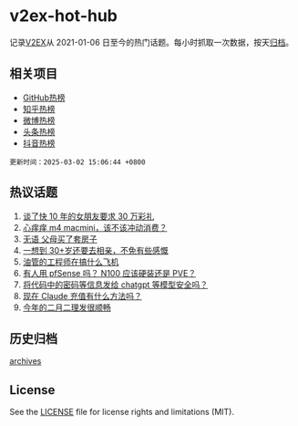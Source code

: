# v2ex-hot-hub

 记录[V2EX](https://www.v2ex.com/)从 2021-01-06 日至今的热门话题。每小时抓取一次数据，按天[归档](archives)。
 
 ## 相关项目

- [GitHub热榜](https://github.com/it985/github-hot-hub)
- [知乎热榜](https://github.com/it985/zhihu-hot-hub)
- [微博热榜](https://github.com/it985/weibo-hot-hub)
- [头条热榜](https://github.com/it985/toutiao-hot-hub)
- [抖音热榜](https://github.com/it985/douyin-hot-hub)


 `更新时间：2025-03-02 15:06:44 +0800`

## 热议话题

1. [谈了快 10 年的女朋友要求 30 万彩礼](https://www.v2ex.com/t/1115118)
1. [心痒痒 m4 macmini，该不该冲动消费？](https://www.v2ex.com/t/1115174)
1. [无语 父母买了套房子](https://www.v2ex.com/t/1115112)
1. [一想到 30+岁还要去相亲，不免有些感慨](https://www.v2ex.com/t/1115202)
1. [油管的工程师在搞什么飞机](https://www.v2ex.com/t/1115126)
1. [有人用 pfSense 吗？ N100 应该硬装还是 PVE？](https://www.v2ex.com/t/1115102)
1. [将代码中的密码等信息发给 chatgpt 等模型安全吗？](https://www.v2ex.com/t/1115208)
1. [现在 Claude 充值有什么方法吗？](https://www.v2ex.com/t/1115095)
1. [今年的二月二理发很顺畅](https://www.v2ex.com/t/1115092)

## 历史归档

[archives](archives)

## License

See the [LICENSE](LICENSE) file for license rights and limitations (MIT).

